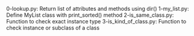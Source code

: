 0-lookup.py: Return list of attributes and methods using dir()
1-my_list.py: Define MyList class with print_sorted() method
2-is_same_class.py: Function to check exact instance type
3-is_kind_of_class.py: Function to check instance or subclass of a class
